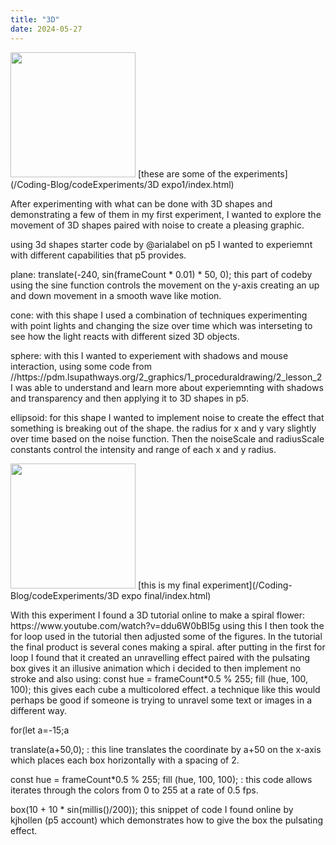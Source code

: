 ```yaml
---
title: "3D"
date: 2024-05-27
---
```

<img src= "/Coding-Blog/images/3d expo ss 2.png"  width="200">
[these are some of the experiments](/Coding-Blog/codeExperiments/3D expo1/index.html)
<p>After experimenting with what can be done with 3D shapes and demonstrating a few of them in my first experiment, I wanted to explore the movement of 3D shapes paired with noise to create a pleasing graphic.</p>

<p>using 3d shapes starter code by @arialabel on p5 I wanted to experiemnt with different capabilities that p5 provides.</p>
<p>plane: 
 translate(-240, sin(frameCount * 0.01) * 50, 0); this part of codeby using the sine function controls the movement on the y-axis creating an up and down movement in a smooth wave like motion.</p>
 <p>cone: 
   with this shape I used a combination of techniques experimenting with point lights and changing the size over time which was interseting to see how the light reacts with different sized 3D objects.</p>
   <p>sphere: 
   with this I wanted to experiement with shadows and mouse interaction, using some code from //https://pdm.lsupathways.org/2_graphics/1_proceduraldrawing/2_lesson_2 I was able to understand and learn more about experiemnting with shadows and transparency and then applying it to 3D shapes in p5.</p>
  <p> ellipsoid: 
   for this shape I wanted to implement noise to create the effect that something is breaking out of the shape. the radius for x and y vary slightly over time based on the noise function. Then the noiseScale and radiusScale constants control the intensity and range of each x and y radius.</p>
  <img src= "/Coding-Blog/images/3d expo ss 1.png"  width="200">
[this is my final experiment](/Coding-Blog/codeExperiments/3D expo final/index.html)
<p>With this experiment I found a 3D tutorial online to make a spiral flower: https://www.youtube.com/watch?v=ddu6W0bBI5g 
using this I then took the for loop used in the tutorial then adjusted some of the figures. In the tutorial the final product is several cones making a spiral. after putting in the first for loop I found that it created an unravelling effect paired with the pulsating box gives it an illusive animation which i decided to then implement no stroke and also using: const hue = frameCount*0.5 % 255;
  fill (hue, 100, 100); this gives each cube a multicolored effect. a technique like this would perhaps be good if someone is trying to unravel some text or images in a different way.</p>

<p>for(let a=-15;a<TWO_PI;a+=1): this loop iterates variable a from -15 to 2pi in increments of 1. this allows the following part of code to create multiple copies and changes the start position to create the circular shape.</p>

<p>translate(a+50,0); : this line translates the coordinate by a+50 on the x-axis which places each box horizontally with a spacing of 2.</p>

<p>const hue = frameCount*0.5 % 255; fill (hue, 100, 100); : this code allows iterates through the colors from 0 to 255 at a rate of 0.5 fps.</p>

<p>box(10 + 10 * sin(millis()/200)); this snippet of code I found online by kjhollen (p5 account) which demonstrates how to give the box the pulsating effect.</p>
